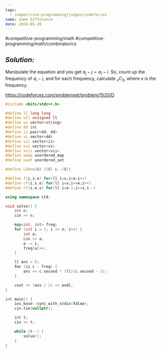 ```yaml
---
tags:
  - competitive-programming/judges/codeforces
name: Same Difference
date: 2024-05-28
---
```

#competitive-programming/math #competitive-programming/math/combinatorics 
## _Solution:_
Manipulate the equation and you get $a_j-j=a_i-i$. So, count up the frequency of $a_i-i$, and for each frequency, calculate $_xC_2$, where $x$ is the frequency.

https://codeforces.com/problemset/problem/1520/D
```cpp
#include <bits/stdc++.h>

#define ll long long
#define ull unsigned ll
#define vs vector<string>
#define dd int
#define ii pair<dd, dd>
#define vi vector<dd>
#define vii vector<ii>
#define vvi vector<vi>
#define vvii vector<vii>
#define umap unordered_map
#define uset unordered_set

#define LSOne(S) ((S) & -(S))

#define f(i,s,e) for(ll i=s;i<e;i++)
#define cf(i,s,e) for(ll i=s;i<=e;i++)
#define rf(i,e,s) for(ll i=e-1;i>=s;i--)

using namespace std;

void solve() {
    int n;
    cin >> n;

    map<int, int> freq;
    for (int i = 1; i <= n; i++) {
        int a;
        cin >> a;
        a -= i;
        freq[a]++;
    }

    ll ans = 0;
    for (ii c : freq) {
        ans += c.second * (ll)(c.second - 1);
    }

    cout << (ans / 2) << endl;
}

int main() {
    ios_base::sync_with_stdio(false);
    cin.tie(nullptr);

    int t;
    cin >> t;

    while (t--) {
        solve();
    }
}
```